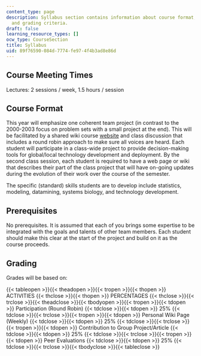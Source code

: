 ```yaml
---
content_type: page
description: Syllabus section contains information about course format, prerequisites
  and grading criteria.
draft: false
learning_resource_types: []
ocw_type: CourseSection
title: Syllabus
uid: 89f76590-084d-7774-fe97-4f4b3ad8e86d
---
```

## Course Meeting Times

Lectures: 2 sessions / week, 1.5 hours / session

## Course Format

This year will emphasize one coherent team project (in contrast to the 2000-2003 focus on problem sets with a small project at the end). This will be facilitated by a shared wiki course [website](https://archive.ph/kCNnE) and class discussion that includes a round robin approach to make sure all voices are heard. Each student will participate in a class-wide project to provide decision-making tools for global/local technology development and deployment. By the second class session, each student is required to have a web page or wiki that describes their part of the class project that will have on-going updates during the evolution of their work over the course of the semester.

The specific (standard) skills students are to develop include statistics, modeling, datamining, systems biology, and technology development.

## Prerequisites

No prerequisites. It is assumed that each of you brings some expertise to be integrated with the goals and talents of other team members. Each student should make this clear at the start of the project and build on it as the course proceeds.

## Grading

Grades will be based on:

{{< tableopen >}}{{< theadopen >}}{{< tropen >}}{{< thopen >}}
ACTIVITIES
{{< thclose >}}{{< thopen >}}
PERCENTAGES
{{< thclose >}}{{< trclose >}}{{< theadclose >}}{{< tbodyopen >}}{{< tropen >}}{{< tdopen >}}
Participation (Round Robin)
{{< tdclose >}}{{< tdopen >}}
25%
{{< tdclose >}}{{< trclose >}}{{< tropen >}}{{< tdopen >}}
Personal Wiki Page (Weekly)
{{< tdclose >}}{{< tdopen >}}
25%
{{< tdclose >}}{{< trclose >}}{{< tropen >}}{{< tdopen >}}
Contribution to Group Project/Article
{{< tdclose >}}{{< tdopen >}}
25%
{{< tdclose >}}{{< trclose >}}{{< tropen >}}{{< tdopen >}}
Peer Evaluations
{{< tdclose >}}{{< tdopen >}}
25%
{{< tdclose >}}{{< trclose >}}{{< tbodyclose >}}{{< tableclose >}}